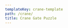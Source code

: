 ```yaml
---
templateKey: crane-template
path: /crane/
title: Crane Gate Puzzle
---
```


<!-- This page renders a full-screen React component: CraneScavengerEffect -->